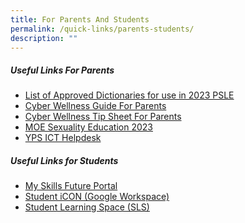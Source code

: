 ```yaml
---
title: For Parents And Students
permalink: /quick-links/parents-students/
description: ""
---
```

##### **Useful Links For Parents**

* <a href="https://www.seab.gov.sg/docs/default-source/documents/list_of_dictionaries_for_examination.pdf" target="_blank">List of Approved Dictionaries for use in 2023 PSLE</a>
* <a href="https://file.for.edu.sg/yps-cw-safe-smart-online.pdf" target="_blank">Cyber Wellness Guide For Parents</a>
* <a href="https://file.for.edu.sg/yps-cw-tip-sheet.pdf" target="_blank">Cyber Wellness Tip Sheet For Parents</a>
* [MOE Sexuality Education 2023](/moe-sexuality-education)<a href="" target="_blank"></a>
* <a href="https://go.gov.sg/ypshelpdesk" target="_blank">YPS ICT Helpdesk</a>

##### **Useful Links for Students**
* <a href="https://www.myskillsfuture.gov.sg/" target="_blank">My Skills Future Portal</a>
* <a href="https://workspace.google.com/dashboard" target="_blank">Student iCON (Google Workspace)</a>
* <a href="https://vle.learning.moe.edu.sg/login" target="_blank">Student Learning Space (SLS)</a>